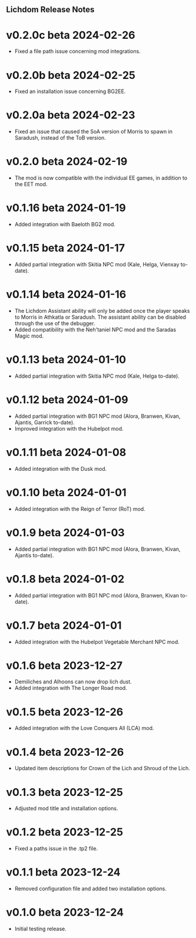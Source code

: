 ## Lichdom Release Notes

# v0.2.0c beta 2024-02-26
* Fixed a file path issue concerning mod integrations.

# v0.2.0b beta 2024-02-25
* Fixed an installation issue concerning BG2EE.

# v0.2.0a beta 2024-02-23
* Fixed an issue that caused the SoA version of Morris to spawn in Saradush, instead of the ToB version.

# v0.2.0 beta 2024-02-19
* The mod is now compatible with the individual EE games, in addition to the EET mod.

# v0.1.16 beta 2024-01-19
* Added integration with Baeloth BG2 mod.

# v0.1.15 beta 2024-01-17
* Added partial integration with Skitia NPC mod (Kale, Helga, Vienxay to-date).

# v0.1.14 beta 2024-01-16
* The Lichdom Assistant ability will only be added once the player speaks to Morris in Athkatla or Saradush. The assistant ability can be disabled through the use of the debugger.
* Added compatibility with the Neh'taniel NPC mod and the Saradas Magic mod.

# v0.1.13 beta 2024-01-10
* Added partial integration with Skitia NPC mod (Kale, Helga to-date).

# v0.1.12 beta 2024-01-09
* Added partial integration with BG1 NPC mod (Alora, Branwen, Kivan, Ajantis, Garrick to-date).
* Improved integration with the Hubelpot mod.

# v0.1.11 beta 2024-01-08
* Added integration with the Dusk mod.

# v0.1.10 beta 2024-01-01
* Added integration with the Reign of Terror (RoT) mod.

# v0.1.9 beta 2024-01-03
* Added partial integration with BG1 NPC mod (Alora, Branwen, Kivan, Ajantis to-date).

# v0.1.8 beta 2024-01-02
* Added partial integration with BG1 NPC mod (Alora, Branwen, Kivan to-date).

# v0.1.7 beta 2024-01-01
* Added integration with the Hubelpot Vegetable Merchant NPC mod.

# v0.1.6 beta 2023-12-27
* Demiliches and Alhoons can now drop lich dust.
* Added integration with The Longer Road mod.

# v0.1.5 beta 2023-12-26
* Added integration with the Love Conquers All (LCA) mod.

# v0.1.4 beta 2023-12-26
* Updated item descriptions for Crown of the Lich and Shroud of the Lich.

# v0.1.3 beta 2023-12-25
* Adjusted mod title and installation options.

# v0.1.2 beta 2023-12-25
* Fixed a paths issue in the .tp2 file.

# v0.1.1 beta 2023-12-24
* Removed configuration file and added two installation options.

# v0.1.0 beta 2023-12-24
* Initial testing release.
